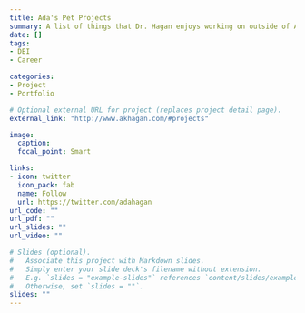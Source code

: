 ```yaml
---
title: Ada's Pet Projects
summary: A list of things that Dr. Hagan enjoys working on outside of Alliance.
date: []
tags: 
- DEI
- Career

categories:
- Project
- Portfolio

# Optional external URL for project (replaces project detail page).
external_link: "http://www.akhagan.com/#projects"

image:
  caption: 
  focal_point: Smart

links:
- icon: twitter
  icon_pack: fab
  name: Follow
  url: https://twitter.com/adahagan
url_code: ""
url_pdf: ""
url_slides: ""
url_video: ""

# Slides (optional).
#   Associate this project with Markdown slides.
#   Simply enter your slide deck's filename without extension.
#   E.g. `slides = "example-slides"` references `content/slides/example-slides.md`.
#   Otherwise, set `slides = ""`.
slides: ""
---
```

